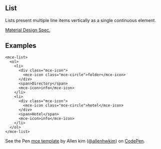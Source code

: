 <a name="List"></a>

## List
Lists present multiple line items vertically as a single continuous element.

[Material Design Spec.](https://material.io/guidelines/components/lists.html#lists-actions)

## Examples

```
<mce-list>
  <ol>
    <li>
      <div class="mce-icon">
        <mce-icon class="mce-circle">folder</mce-icon>
      </div>
      <span>Directory</span>
      <mce-icon>info</mce-icon>
    </li>
    <li>
      <div class="mce-icon">
        <mce-icon class="mce-circle">hotel</mce-icon>
      </div>
      <span>Hotel</span>
      <mce-icon>info</mce-icon>
    </li>
  </ol>
</mce-list>
```

<p data-height="300" data-theme-id="32189" data-slug-hash="MrrKoy" data-default-tab="html,result" data-user="allenhwkim" data-embed-version="2" data-pen-title="mce template" class="codepen">See the Pen <a href="https://codepen.io/allenhwkim/pen/PEJKKo/">mce template</a> by Allen kim (<a href="https://codepen.io/allenhwkim">@allenhwkim</a>) on <a href="https://codepen.io">CodePen</a>.</p>
<script async src="https://production-assets.codepen.io/assets/embed/ei.js"></script>


```

